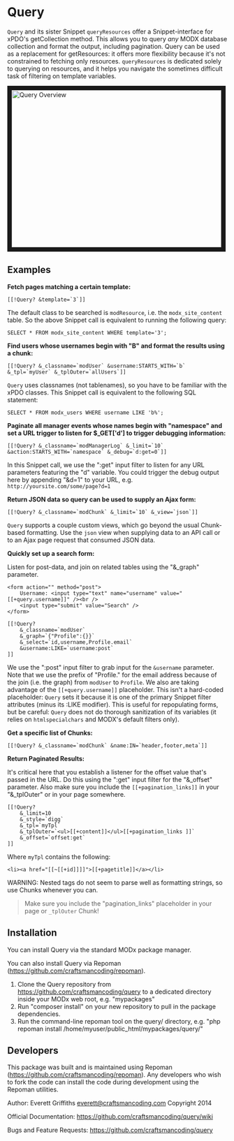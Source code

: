 # Query


`Query` and its sister Snippet `queryResources` offer a Snippet-interface for xPDO's getCollection method.  This allows you to query 
*any* MODX database collection and format the output, including pagination.  Query can be used
as a replacement for getResources: it offers more flexibility because it's not constrained to fetching only resources.
`queryResources` is dedicated solely to querying on resources, and it helps you navigate the sometimes difficult task 
of filtering on template variables.

<a href="https://www.youtube.com/watch?v=RaUHvJDTkYQ&feature=youtu.be" target="_blank"><img src="http://img.youtube.com/vi/RaUHvJDTkYQ/0.jpg" 
alt="Query Overview" width="480" height="360" border="10" /></a>

## Examples

**Fetch pages matching a certain template:**

    [[!Query? &template=`3`]]

The default class to be searched is `modResource`, i.e. the `modx_site_content` table. So the above Snippet call is 
equivalent to running the following query:

    SELECT * FROM modx_site_content WHERE template='3';

**Find users whose usernames begin with "B" and format the results using a chunk:**

    [[!Query? &_classname=`modUser` &username:STARTS_WITH=`b` &_tpl=`myUser` &_tplOuter=`allUsers`]]

`Query` uses classnames (not tablenames), so you have to be familiar with the xPDO classes.  This Snippet call is 
equivalent to the following SQL statement:

    SELECT * FROM modx_users WHERE username LIKE 'b%';
    

**Paginate all manager events whose names begin with "namespace" and set a URL trigger to listen for $_GET['d'] to trigger
debugging information:**

    [[!Query? &_classname=`modManagerLog` &_limit=`10` &action:STARTS_WITH=`namespace` &_debug=`d:get=0`]]  

In this Snippet call, we use the ":get" input filter to listen for any URL parameters featuring the "d" variable.  You
could trigger the debug output here by appending "&d=1" to your URL, e.g. `http://yoursite.com/some/page?d=1`

**Return JSON data so query can be used to supply an Ajax form:**

    [[!Query? &_classname=`modChunk` &_limit=`10` &_view=`json`]]  

`Query` supports a couple custom views, which go beyond the usual Chunk-based formatting.  Use the `json` view when 
supplying data to an API call or to an Ajax page request that consumed JSON data.

**Quickly set up a search form:** 

Listen for post-data, and join on related tables using the "&_graph" parameter.

    <form action="" method="post">
        Username: <input type="text" name="username" value="[[+query.username]]" /><br /> 
        <input type="submit" value="Search" />
    </form>
    
    [[!Query? 
        &_classname=`modUser` 
        &_graph=`{"Profile":{}}` 
        &_select=`id,username,Profile.email` 
        &username:LIKE=`username:post`
    ]] 

We use the ":post" input filter to grab input for the `&username` parameter.  Note that we use the prefix of "Profile." 
for the email address because of the join (i.e. the graph) from `modUser` to `Profile`.   We also are taking advantage
of the `[[+query.username]]` placeholder.  This isn't a hard-coded placeholder: `Query` sets it because it is one of the
primary Snippet filter attributes (minus its :LIKE modifier).  This is useful for repopulating forms, but be careful:
`Query` does not do thorough sanitization of its variables (it relies on `htmlspecialchars` and MODX's default filters 
only).


**Get a specific list of Chunks:**

    [[!Query? &_classname=`modChunk` &name:IN=`header,footer,meta`]] 

**Return Paginated Results:**

It's critical here that you establish a listener for the offset value that's passed in the URL.  Do this using the 
":get" input filter for the "&_offset" parameter.  Also make sure you include the `[[+pagination_links]]` in your "&_tplOuter" 
or in your page somewhere.

    [[!Query? 
        &_limit=10 
        &_style=`digg` 
        &_tpl=`myTpl` 
        &_tplOuter=`<ul>[[+content]]</ul>[[+pagination_links ]]` 
        &_offset=`offset:get`
    ]]

Where `myTpl` contains the following:

    <li><a href="[[~[[+id]]]]">[[+pagetitle]]</a></li>

WARNING: Nested tags do not seem to parse well as formatting strings, so use Chunks whenever you can. 

> Make sure you include the "pagination_links" placeholder in your page or `_tplOuter` Chunk!




## Installation

You can install Query via the standard MODx package manager.

You can also install Query via Repoman (https://github.com/craftsmancoding/repoman).

1. Clone the Query repository from https://github.com/craftsmancoding/query to a dedicated directory inside your MODx web root, e.g. "mypackages"
2. Run "composer install" on your new repository to pull in the package dependencies.
3. Run the command-line repoman tool on the query/ directory, e.g. "php repoman install /home/myuser/public_html/mypackages/query/"


## Developers

This package was built and is maintained using Repoman (https://github.com/craftsmancoding/repoman).
Any developers who wish to fork the code can install the code during development using the 
Repoman utilities. 


Author: Everett Griffiths <everett@craftsmancoding.com>
Copyright 2014

Official Documentation: https://github.com/craftsmancoding/query/wiki

Bugs and Feature Requests: https://github.com/craftsmancoding/query


